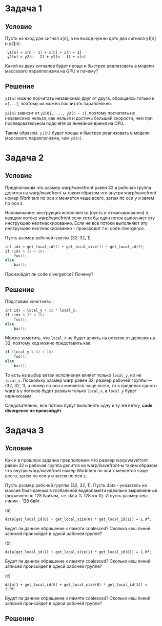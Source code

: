 # Задача 1

## Условие

Пусть на вход дан сигнал x[n], а на выход нужно дать два сигнала y1[n] и y2[n]:

```
 y1[n] = x[n - 1] + x[n] + x[n + 1]
 y2[n] = y2[n - 2] + y2[n - 1] + x[n]
```

Какой из двух сигналов будет проще и быстрее реализовать в модели массового параллелизма на GPU и почему?

## Решение

`y1[n]` можно посчитать независимо друг от друга, обращаясь только к `x[...]`,
поэтому их можно посчитать параллельно.

`y2[n]` зависит от `y2[0], ..., y2[n - 1]`, поэтому посчитать их независимо нельзя,
как нельзя и достичь большей скорости, чем при последовательном подсчёте за линейное время на CPU.

Таким образом, `y1[n]` будет проще и быстрее реализовать в модели массового параллелизма, чем `y2[n]`.

# Задача 2

## Условие

Предположим что размер warp/wavefront равен 32 и рабочая группа делится на warp/wavefront-ы таким образом что внутри warp/wavefront номер WorkItem по оси x меняется чаще всего, затем по оси y и затем по оси z.

Напоминание: инструкция исполняется (пусть и отмаскированно) в каждом потоке warp/wavefront если хотя бы один поток выполняет эту инструкцию неотмаскированно. Если не все потоки выполняют эту инструкцию неотмаскированно - происходит т.н. code divergence.

Пусть размер рабочей группы (32, 32, 1)

```c
int idx = get_local_id(1) + get_local_size(1) * get_local_id(0);
if (idx % 32 < 16)
    foo();
else
    bar();
```

Произойдет ли code divergence? Почему?

## Решение

Подставим константы:

```c
int idx = local_y + 32 * local_x;
if (idx % 32 < 16)
    foo();
else
    bar();
```

Можно заметить, что `local_x` не будет влиять на остаток от деления на 32, поэтому код можно представить как:

```c
if (local_y % 32 < 16)
    foo();
else
    bar();
```

То есть на выбор ветви исполнения влияет только `local_y`, но не `local_x`.
Поскольку размер warp равен 32, размер рабочей группы — (32, 32, 1), а номер по оси `x` меняется чаще всего,
то в пределах одного warp'а у потоков будет разным только `local_x`, а `local_y` будет одинаковым.

Следовательно, все потоки будут выполнять одну и ту же ветку,
**code divergence не произойдёт**.

# Задача 3

## Условие

Как и в прошлом задании предположим что размер warp/wavefront равен 32 и рабочая группа делится на warp/wavefront-ы таким образом что внутри warp/wavefront номер WorkItem по оси x меняется чаще всего, затем по оси y и затем по оси z.

Пусть размер рабочей группы (32, 32, 1).
Пусть data - указатель на массив float-данных в глобальной видеопамяти идеально выравненный (выравнен по 128 байтам, т.е. data % 128 == 0). И пусть размер кеш линии - 128 байт.

(a)
```
data[get_local_id(0) + get_local_size(0) * get_local_id(1)] = 1.0f;
```

Будет ли данное обращение к памяти coalesced? Сколько кеш линий записей произойдет в одной рабочей группе?

(b)
```
data[get_local_id(1) + get_local_size(1) * get_local_id(0)] = 1.0f;
```

Будет ли данное обращение к памяти coalesced? Сколько кеш линий записей произойдет в одной рабочей группе?

(c)
```
data[1 + get_local_id(0) + get_local_size(0) * get_local_id(1)] = 1.0f;
```

Будет ли данное обращение к памяти coalesced? Сколько кеш линий записей произойдет в одной рабочей группе?

## Решение
